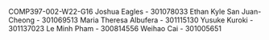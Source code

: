 COMP397-002-W22-G16
Joshua Eagles - 301078033
Ethan Kyle San Juan-Cheong - 301069513
Maria Theresa Albufera - 301115130
Yusuke Kuroki - 301137023
Le Minh Pham - 300814556 
Weihao Cai - 301005651

